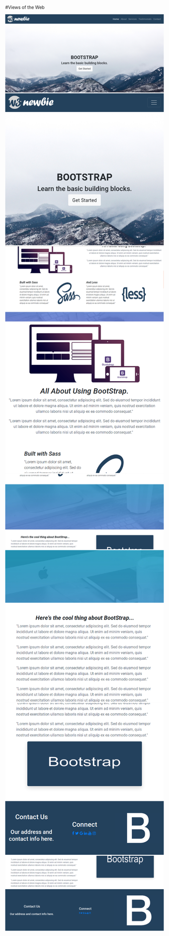#Views of the Web

![](img-md/boot1.png)
![](img-md/boot11.png)
![](img-md/boot2.png)
![](img-md/boot22.png)
![](img-md/boot3.png)
![](img-md/boot4.png)
![](img-md/boot5.png)
![](img-md/boot6.png)

